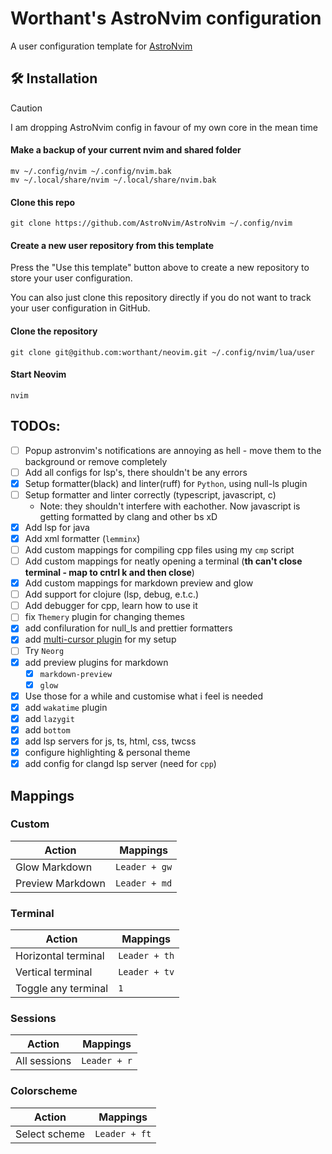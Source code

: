 # Worthant's AstroNvim configuration

A user configuration template for
[AstroNvim](https://github.com/AstroNvim/AstroNvim)

## 🛠️ Installation

> [!CAUTION]  
> I am dropping AstroNvim config in favour of my own core in the mean time

#### Make a backup of your current nvim and shared folder

```shell
mv ~/.config/nvim ~/.config/nvim.bak
mv ~/.local/share/nvim ~/.local/share/nvim.bak
```

#### Clone this repo

```shell
git clone https://github.com/AstroNvim/AstroNvim ~/.config/nvim
```

#### Create a new user repository from this template

Press the "Use this template" button above to create a new repository to store
your user configuration.

You can also just clone this repository directly if you do not want to track
your user configuration in GitHub.

#### Clone the repository

```shell
git clone git@github.com:worthant/neovim.git ~/.config/nvim/lua/user
```

#### Start Neovim

```shell
nvim
```

## TODOs:

- [ ] Popup astronvim's notifications are annoying as hell - move them to the background or remove completely
- [ ] Add all configs for lsp's, there shouldn't be any errors
- [x] Setup formatter(black) and linter(ruff) for `Python`, using null-ls plugin
- [ ] Setup formatter and linter correctly (typescript, javascript, c)
  - Note: they shouldn't interfere with eachother. Now javascript is getting formatted by clang and other bs xD
- [x] Add lsp for java
- [x] Add xml formatter (`lemminx`)
- [ ] Add custom mappings for compiling cpp files using my `cmp` script
- [ ] Add custom mappings for neatly opening a terminal (**<leader>th can't
      close terminal - map to cntrl k and then close**)
- [x] Add custom mappings for markdown preview and glow
- [ ] Add support for clojure (lsp, debug, e.t.c.)
- [ ] Add debugger for cpp, learn how to use it
- [ ] fix `Themery` plugin for changing themes
- [x] add confiluration for null_ls and prettier formatters
- [x] add [multi-cursor plugin](https://github.com/smoka7/multicursors.nvim) for
      my setup
- [ ] Try `Neorg`
- [x] add preview plugins for markdown
  - [x] `markdown-preview`
  - [x] `glow`
- [x] Use those for a while and customise what i feel is needed
- [x] add `wakatime` plugin
- [x] add `lazygit`
- [x] add `bottom`
- [x] add lsp servers for js, ts, html, css, twcss
- [x] configure highlighting & personal theme
- [x] add config for clangd lsp server (need for `cpp`)

## Mappings

### Custom

| Action           | Mappings      |
| ---------------- | ------------- |
| Glow Markdown    | `Leader + gw` |
| Preview Markdown | `Leader + md` |

### Terminal

| Action              | Mappings      |
| ------------------- | ------------- |
| Horizontal terminal | `Leader + th` |
| Vertical terminal   | `Leader + tv` |
| Toggle any terminal | `1`           |

### Sessions

| Action       | Mappings     |
| ------------ | ------------ |
| All sessions | `Leader + r` |

### Colorscheme

| Action        | Mappings      |
| ------------- | ------------- |
| Select scheme | `Leader + ft` |

